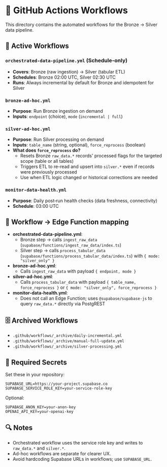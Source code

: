 # 🚀 GitHub Actions Workflows

This directory contains the automated workflows for the Bronze → Silver data pipeline.

## 📁 Active Workflows

### `orchestrated-data-pipeline.yml` (Schedule-only)
- **Covers**: Bronze (raw ingestion) → Silver (tabular ETL)
- **Schedules**: Bronze 02:00 UTC, Silver 02:30 UTC
- **Runs**: Always incremental by default for Bronze and idempotent for Silver

### `bronze-ad-hoc.yml`
- **Purpose**: Run Bronze ingestion on demand
- **Inputs**: `endpoint` (choice), `mode` (`incremental | full`)

### `silver-ad-hoc.yml`
- **Purpose**: Run Silver processing on demand
- **Inputs**: `table_name` (string, optional), `force_reprocess` (boolean)
- **What does `force_reprocess` do?**
  - Resets Bronze `raw_data.*` records' processed flags for the targeted scope (table or all tables)
  - Triggers ETL to re-read and upsert into `silver.*` even if records were previously processed
  - Use when ETL logic changed or historical corrections are needed

### `monitor-data-health.yml`
- **Purpose**: Daily post‑run health checks (data freshness, connectivity)
- **Schedule**: 03:00 UTC

## 🧩 Workflow → Edge Function mapping
- **orchestrated-data-pipeline.yml**:
  - Bronze step → calls `ingest_raw_data` (`supabase/functions/ingest_raw_data/index.ts`)
  - Silver step → calls `process_tabular_data` (`supabase/functions/process_tabular_data/index.ts`) with `{ mode: "silver_only" }`
- **bronze-ad-hoc.yml**:
  - Calls `ingest_raw_data` with payload `{ endpoint, mode }`
- **silver-ad-hoc.yml**:
  - Calls `process_tabular_data` with payload `{ table_name, force_reprocess }` or `{ mode: "silver_only", force_reprocess }`
- **monitor-data-health.yml**:
  - Does not call an Edge Function; uses `@supabase/supabase-js` to query `raw_data.*` directly via PostgREST

## 🗄️ Archived Workflows
- `.github/workflows/_archive/daily-incremental.yml`
- `.github/workflows/_archive/manual-full-update.yml`
- `.github/workflows/_archive/silver-processing.yml`

## 🔧 Required Secrets
Set these in your repository:

```
SUPABASE_URL=https://your-project.supabase.co
SUPABASE_SERVICE_ROLE_KEY=your-service-role-key
```

Optional:
```
SUPABASE_ANON_KEY=your-anon-key
OPENAI_API_KEY=your-openai-key
```

## 🔍 Notes
- Orchestrated workflow uses the service role key and writes to `raw_data.*` and `silver.*`.
- Ad-hoc workflows are separate for clearer UX.
- Avoid hardcoding Supabase URLs in workflows; use `SUPABASE_URL`.
